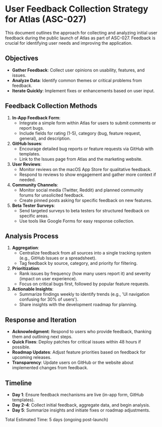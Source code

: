 # User Feedback Collection Strategy for Atlas (ASC-027)

This document outlines the approach for collecting and analyzing initial user feedback during the public launch of Atlas as part of ASC-027. Feedback is crucial for identifying user needs and improving the application.

## Objectives
- **Gather Feedback**: Collect user opinions on usability, features, and issues.
- **Analyze Data**: Identify common themes or critical problems from feedback.
- **Iterate Quickly**: Implement fixes or enhancements based on user input.

## Feedback Collection Methods
1. **In-App Feedback Form**:
   - Integrate a simple form within Atlas for users to submit comments or report bugs.
   - Include fields for rating (1-5), category (bug, feature request, general), and description.
2. **GitHub Issues**:
   - Encourage detailed bug reports or feature requests via GitHub with templates.
   - Link to the Issues page from Atlas and the marketing website.
3. **User Reviews**:
   - Monitor reviews on the macOS App Store for qualitative feedback.
   - Respond to reviews to show engagement and gather more context if needed.
4. **Community Channels**:
   - Monitor social media (Twitter, Reddit) and planned community forums for unsolicited feedback.
   - Create pinned posts asking for specific feedback on new features.
5. **Beta Tester Surveys**:
   - Send targeted surveys to beta testers for structured feedback on specific areas.
   - Use tools like Google Forms for easy response collection.

## Analysis Process
1. **Aggregation**:
   - Centralize feedback from all sources into a single tracking system (e.g., GitHub Issues or a spreadsheet).
   - Tag feedback by source, category, and priority for filtering.
2. **Prioritization**:
   - Rank issues by frequency (how many users report it) and severity (impact on user experience).
   - Focus on critical bugs first, followed by popular feature requests.
3. **Actionable Insights**:
   - Summarize findings weekly to identify trends (e.g., 'UI navigation confusing for 30% of users').
   - Share insights with the development roadmap for planning.

## Response and Iteration
- **Acknowledgment**: Respond to users who provide feedback, thanking them and outlining next steps.
- **Quick Fixes**: Deploy patches for critical issues within 48 hours if possible.
- **Roadmap Updates**: Adjust feature priorities based on feedback for upcoming releases.
- **Transparency**: Update users on GitHub or the website about implemented changes from feedback.

## Timeline
- **Day 1**: Ensure feedback mechanisms are live (in-app form, GitHub templates).
- **Day 2-4**: Collect initial feedback, aggregate data, and begin analysis.
- **Day 5**: Summarize insights and initiate fixes or roadmap adjustments.

Total Estimated Time: 5 days (ongoing post-launch)
